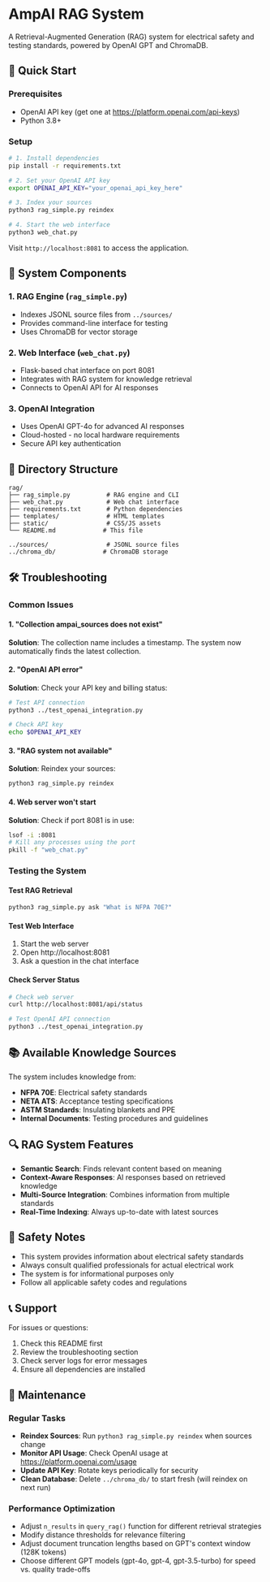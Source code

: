 # AmpAI RAG System

A Retrieval-Augmented Generation (RAG) system for electrical safety and testing standards, powered by OpenAI GPT and ChromaDB.

## 🚀 Quick Start

### Prerequisites
- OpenAI API key (get one at https://platform.openai.com/api-keys)
- Python 3.8+

### Setup
```bash
# 1. Install dependencies
pip install -r requirements.txt

# 2. Set your OpenAI API key
export OPENAI_API_KEY="your_openai_api_key_here"

# 3. Index your sources
python3 rag_simple.py reindex

# 4. Start the web interface
python3 web_chat.py
```

Visit `http://localhost:8081` to access the application.

## 🔧 System Components

### 1. **RAG Engine** (`rag_simple.py`)
- Indexes JSONL source files from `../sources/`
- Provides command-line interface for testing
- Uses ChromaDB for vector storage

### 2. **Web Interface** (`web_chat.py`)
- Flask-based chat interface on port 8081
- Integrates with RAG system for knowledge retrieval
- Connects to OpenAI API for AI responses

### 3. **OpenAI Integration**
- Uses OpenAI GPT-4o for advanced AI responses
- Cloud-hosted - no local hardware requirements
- Secure API key authentication

## 📁 Directory Structure

```
rag/
├── rag_simple.py          # RAG engine and CLI
├── web_chat.py            # Web chat interface
├── requirements.txt       # Python dependencies
├── templates/             # HTML templates
├── static/                # CSS/JS assets
└── README.md             # This file

../sources/                # JSONL source files
../chroma_db/             # ChromaDB storage
```

## 🛠️ Troubleshooting

### Common Issues

#### 1. **"Collection ampai_sources does not exist"**
**Solution**: The collection name includes a timestamp. The system now automatically finds the latest collection.

#### 2. **"OpenAI API error"**
**Solution**: Check your API key and billing status:
```bash
# Test API connection
python3 ../test_openai_integration.py

# Check API key
echo $OPENAI_API_KEY
```

#### 3. **"RAG system not available"**
**Solution**: Reindex your sources:
```bash
python3 rag_simple.py reindex
```

#### 4. **Web server won't start**
**Solution**: Check if port 8081 is in use:
```bash
lsof -i :8081
# Kill any processes using the port
pkill -f "web_chat.py"
```

### Testing the System

#### Test RAG Retrieval
```bash
python3 rag_simple.py ask "What is NFPA 70E?"
```

#### Test Web Interface
1. Start the web server
2. Open http://localhost:8081
3. Ask a question in the chat interface

#### Check Server Status
```bash
# Check web server
curl http://localhost:8081/api/status

# Test OpenAI API connection
python3 ../test_openai_integration.py
```

## 📚 Available Knowledge Sources

The system includes knowledge from:
- **NFPA 70E**: Electrical safety standards
- **NETA ATS**: Acceptance testing specifications
- **ASTM Standards**: Insulating blankets and PPE
- **Internal Documents**: Testing procedures and guidelines

## 🔍 RAG System Features

- **Semantic Search**: Finds relevant content based on meaning
- **Context-Aware Responses**: AI responses based on retrieved knowledge
- **Multi-Source Integration**: Combines information from multiple standards
- **Real-Time Indexing**: Always up-to-date with latest sources

## 🚨 Safety Notes

- This system provides information about electrical safety standards
- Always consult qualified professionals for actual electrical work
- The system is for informational purposes only
- Follow all applicable safety codes and regulations

## 📞 Support

For issues or questions:
1. Check this README first
2. Review the troubleshooting section
3. Check server logs for error messages
4. Ensure all dependencies are installed

## 🔄 Maintenance

### Regular Tasks
- **Reindex Sources**: Run `python3 rag_simple.py reindex` when sources change
- **Monitor API Usage**: Check OpenAI usage at https://platform.openai.com/usage
- **Update API Key**: Rotate keys periodically for security
- **Clean Database**: Delete `../chroma_db/` to start fresh (will reindex on next run)

### Performance Optimization
- Adjust `n_results` in `query_rag()` function for different retrieval strategies
- Modify distance thresholds for relevance filtering
- Adjust document truncation lengths based on GPT's context window (128K tokens)
- Choose different GPT models (gpt-4o, gpt-4, gpt-3.5-turbo) for speed vs. quality trade-offs
